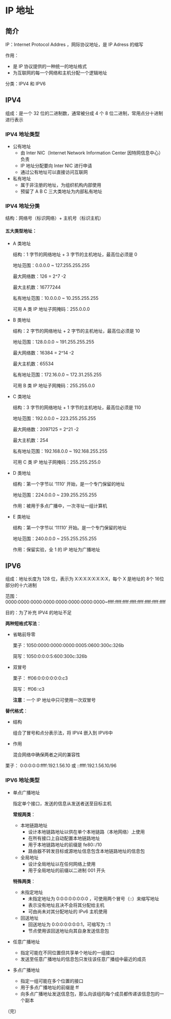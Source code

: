 # IP 地址

## 简介

IP：Internet Protocol Addres ，网际协议地址，是 IP Adress 的缩写

作用：

+ 是 IP 协议提供的一种统一的地址格式
+ 为互联网的每一个网络和主机分配一个逻辑地址

分类：IPV4 和 IPV6

## IPV4

组成：是一个 32 位的二进制数，通常被分成 4 个 8 位二进制，常用点分十进制进行表示

### IPV4 地址类型

+ 公有地址
  + 由 Inter NIC（Internet Network Information Center 因特网信息中心）负责 
  + IP 地址分配要向 Inter NIC 进行申请
  + 通过公有地址可以直接访问互联网
+ 私有地址
  + 属于非注册的地址，为组织机构内部使用
  + 预留了 A B C 三大类地址为内部私有地址

### IPV4 地址分类

结构：网络号（标识网络）+ 主机号（标识主机）

#### 五大类型地址：

+ A 类地址

  结构：1 字节的网络地址 + 3 字节的主机地址，最高位必须是 0

  地址范围：0.0.0.0 ~ 127.255.255.255

  最大网络数：126 = 2^7 -2

  最大主机数：16777244 

  私有地址范围：10.0.0.0 ~ 10.255.255.255

  可用 A 类 IP 地址子网掩码：255.0.0.0

+ B 类地址

  结构：2 字节的网络地址 + 2 字节的主机地址，最高位必须是 10

  地址范围：128.0.0.0 ~ 191.255.255.255

  最大网络数：16384 = 2^14 -2

  最大主机数：65534

  私有地址范围：172.16.0.0 ~ 172.31.255.255

  可用 B 类 IP 地址子网掩码：255.255.0.0

+ C 类地址

  结构：3 字节的网络地址 + 1 字节的主机地址，最高位必须是 110

  地址范围：192.0.0.0 ~ 223.255.255.255

  最大网络数：2097125 = 2^21 -2

  最大主机数：254

  私有地址范围：192.168.0.0 ~ 192.168.255.255

  可用 C 类 IP 地址子网掩码：255.255.255.0

+ D 类地址

  结构：第一个字节以 ‘1110’ 开始，是一个专门保留的地址

  地址范围：224.0.0.0 ~ 239.255.255.255

  作用：被用于多点广播中，一次寻址一组计算机

+ E 类地址

  结构：第一个字节以 ‘11110’ 开始。是一个专门保留的地址
  
  地址范围：240.0.0.0 ~ 255.255.255.255
  
  作用：保留实验，全 1 的 IP 地址为广播地址

## IPV6

组成：地址长度为 128 位，表示为 X:X:X:X:X:X:X:X，每个 X 是地址的 8个 16位部分的十六进制

范围：0000:0000:0000:0000:0000:0000:0000:0000~ffff:ffff:ffff:ffff:ffff:ffff:ffff:ffff

目的：为了补充 IPV4 的地址不足

**两种短格式写法**：

+ 省略前导零

  栗子：1050:0000:0000:0000:0005:0600:300c:326b

  简写：1050:0:0:0:5:600:300c:326b

+ 双冒号

  栗子： ff06:0:0:0:0:0:0:c3 
  
  简写： ff06::c3 
  
  **注意**：一个 IP 地址中只可使用一次双冒号

**替代格式**：

+ 结构

  组合了冒号和点分表示法，将 IPV4 嵌入到 IPV6中

+ 作用

  混合网络中确保两者之间的兼容性

栗子： 0:0:0:0:0:ffff:192.1.56.10 或  ::ffff:192.1.56.10/96 

### IPV6 地址类型

+ 单点广播地址

  指定单个接口，发送的信息从发送者送至目标主机

  **常规两类**：

  + 本地链路地址
    + 设计本地链路地址以供在单个本地链路（本地网络）上使用 
    + 在所有接口上自动配置本地链路地址 
    + 用于本地链路地址的前缀是 fe80::/10 
    + 路由器不转发目标或源地址信息包含本地链路地址的信息包 
  + 全局地址
    + 设计全局地址以在任何网络上使用 
    + 用于全局地址的前缀以二进制 001 开头 

  **特殊两类**：

  + 未指定地址
    + 未指定地址为 0:0:0:0:0:0:0:0 ，可使用两个冒号（::）来缩写地址 
    +  表示没有地址且决不会将其分配给主机 
    + 可由尚未对其分配地址的 IPv6 主机使用 
  + 回送地址
    + 回送地址为 0:0:0:0:0:0:0:1，可缩写为  ::1 
    + 节点使用该回送地址向其自身发送信息包 

+ 任意广播地址

  +  指定可能在不同位置但共享单个地址的一组接口 
  +  发送至任意广播地址的信息包只发往该任意广播组中最近的成员 

+ 多点广播地址

  +  指定一组可能在多个位置的接口 
  +  用于多点广播地址的前缀是 ff 
  +  向多点广播地址发送信息包，那么向该组的每个成员都传递该信息包的一个副本 

（完）